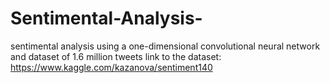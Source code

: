 # Sentimental-Analysis-
sentimental analysis using a one-dimensional convolutional neural network and dataset of 1.6 million tweets 
link to the dataset: https://www.kaggle.com/kazanova/sentiment140
